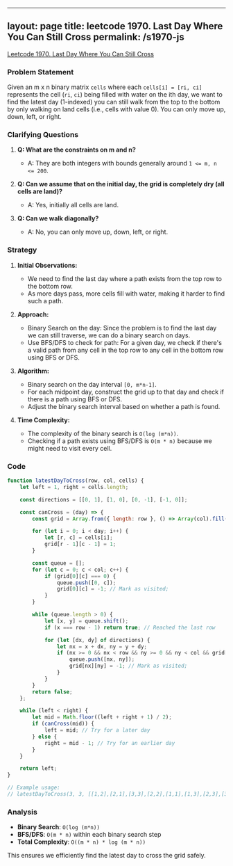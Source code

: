 
---
layout: page
title: leetcode 1970. Last Day Where You Can Still Cross
permalink: /s1970-js
---
[Leetcode 1970. Last Day Where You Can Still Cross](https://algoadvance.github.io/algoadvance/l1970)
### Problem Statement
Given an m x n binary matrix `cells` where each `cells[i] = [ri, ci]` represents the cell (`ri`, `ci`) being filled with water on the ith day, we want to find the latest day (1-indexed) you can still walk from the top to the bottom by only walking on land cells (i.e., cells with value 0). You can only move up, down, left, or right.

### Clarifying Questions
1. **Q: What are the constraints on m and n?**
   - A: They are both integers with bounds generally around `1 <= m, n <= 200`.

2. **Q: Can we assume that on the initial day, the grid is completely dry (all cells are land)?**
   - A: Yes, initially all cells are land.

3. **Q: Can we walk diagonally?**
   - A: No, you can only move up, down, left, or right.

### Strategy
1. **Initial Observations:**
   - We need to find the last day where a path exists from the top row to the bottom row.
   - As more days pass, more cells fill with water, making it harder to find such a path.

2. **Approach:**
   - Binary Search on the day: Since the problem is to find the last day we can still traverse, we can do a binary search on days.
   - Use BFS/DFS to check for path: For a given day, we check if there's a valid path from any cell in the top row to any cell in the bottom row using BFS or DFS.

3. **Algorithm:**
   - Binary search on the day interval `[0, m*n-1]`.
   - For each midpoint day, construct the grid up to that day and check if there is a path using BFS or DFS.
   - Adjust the binary search interval based on whether a path is found.

4. **Time Complexity:**
   - The complexity of the binary search is `O(log (m*n))`.
   - Checking if a path exists using BFS/DFS is `O(m * n)` because we might need to visit every cell.

### Code
```javascript
function latestDayToCross(row, col, cells) {
    let left = 1, right = cells.length;

    const directions = [[0, 1], [1, 0], [0, -1], [-1, 0]];

    const canCross = (day) => {
        const grid = Array.from({ length: row }, () => Array(col).fill(0));

        for (let i = 0; i < day; i++) {
            let [r, c] = cells[i];
            grid[r - 1][c - 1] = 1;
        }

        const queue = [];
        for (let c = 0; c < col; c++) {
            if (grid[0][c] === 0) {
                queue.push([0, c]);
                grid[0][c] = -1; // Mark as visited;
            }
        }

        while (queue.length > 0) {
            let [x, y] = queue.shift();
            if (x === row - 1) return true; // Reached the last row

            for (let [dx, dy] of directions) {
                let nx = x + dx, ny = y + dy;
                if (nx >= 0 && nx < row && ny >= 0 && ny < col && grid[nx][ny] === 0) {
                    queue.push([nx, ny]);
                    grid[nx][ny] = -1; // Mark as visited;
                }
            }
        }
        return false;
    };

    while (left < right) {
        let mid = Math.floor((left + right + 1) / 2);
        if (canCross(mid)) {
            left = mid; // Try for a later day
        } else {
            right = mid - 1; // Try for an earlier day
        }
    }

    return left;
}

// Example usage:
// latestDayToCross(3, 3, [[1,2],[2,1],[3,3],[2,2],[1,1],[1,3],[2,3],[3,2],[3,1]]);
```

### Analysis
- **Binary Search**: `O(log (m*n))`
- **BFS/DFS**: `O(m * n)` within each binary search step
- **Total Complexity**: `O((m * n) * log (m * n))`

This ensures we efficiently find the latest day to cross the grid safely.